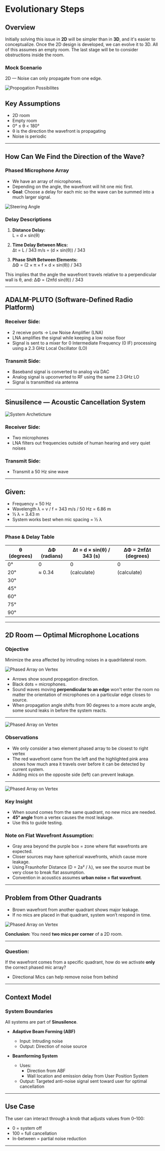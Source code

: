 # Evolutionary Steps

## Overview
Initially solving this issue in **2D** will be simpler than in **3D**, and it's easier to conceptualize. Once the 2D design is developed, we can evolve it to 3D. All of this assumes an empty room. The last stage will be to consider obstructions inside the room.

### Mock Scenario
2D — Noise can only propagate from one edge.

![Propogation Possibilites](./images/2-1-propogation-possibilites.png)

## Key Assumptions
- 2D room
- Empty room
- 0° ≤ θ < 180°
- θ is the direction the wavefront is propagating
- Noise is periodic

---

## How Can We Find the Direction of the Wave?

### Phased Microphone Array
- We have an array of microphones.
- Depending on the angle, the wavefront will hit one mic first.
- **Goal**: Choose a delay for each mic so the wave can be summed into a much larger signal.

![Steering Angle](./images/understanding-steering-angle.png)


### Delay Descriptions

1. **Distance Delay:**  
   L = d × sin(θ)

2. **Time Delay Between Mics:**  
   Δt = L / 343 m/s = (d × sin(θ)) / 343

3. **Phase Shift Between Elements:**  
   ΔΦ = (2 × π × f × d × sin(θ)) / 343

This implies that the angle the wavefront travels relative to a perpendicular wall is θ, and:
ΔΦ = (2πfd sin(θ)) / 343

---

## ADALM-PLUTO (Software-Defined Radio Platform)

### Receiver Side:
- 2 receive ports → Low Noise Amplifier (LNA)
- LNA amplifies the signal while keeping a low noise floor
- Signal is sent to a mixer for 0 Intermediate Frequency (0 IF) processing using a 2.3 GHz Local Oscillator (LO)

### Transmit Side:
- Baseband signal is converted to analog via DAC
- Analog signal is upconverted to RF using the same 2.3 GHz LO
- Signal is transmitted via antenna

---

## Sinusilence — Acoustic Cancellation System

![System Archeticture](./images/hardware-arch.png)

### Receiver Side:
- Two microphones 
- LNA filters out frequencies outside of human hearing and very quiet noises

### Transmit Side:
- Transmit a 50 Hz sine wave

---

## Given:
- Frequency = 50 Hz  
- Wavelength λ = v / f = 343 m/s / 50 Hz = 6.86 m  
- ½ λ = 3.43 m  
- System works best when mic spacing = ½ λ

---

### Phase & Delay Table

| θ (degrees) | ΔΦ (radians) | Δt = d × sin(θ) / 343 (s) | ΔΦ = 2πfΔt (degrees) |
|-------------|----------------|-----------------------------|------------------------|
| 0°          | 0              | 0                           | 0                      |
| 20°         | ≈ 0.34         | (calculate)                 | (calculate)            |
| 30°         |                |                             |                        |
| 45°         |                |                             |                        |
| 60°         |                |                             |                        |
| 75°         |                |                             |                        |
| 90°         |                |                             |                        |

---

## 2D Room — Optimal Microphone Locations

### Objective
Minimize the area affected by intruding noises in a quadrilateral room.

![Phased Array on Vertex](./images/optimal-mic-positions.png)

- Arrows show sound propagation direction.
- Black dots = microphones.
- Sound waves moving **perpendicular to an edge** won't enter the room no matter the orientation of microphones on a particular edge closes to source.
- When propagation angle shifts from 90 degrees to a more acute angle, some sound leaks in before the system reacts.

---

![Phased Array on Vertex](./images/optimal-mic-positions2.png)

### Observations
- We only consider a two element phased array to be closest to right vertex
- The red wavefront came from the left and the highlighted pink area shows how much area it travels over before it can be detected by current system.
- Adding mics on the opposite side (left) can prevent leakage.

---


![Phased Array on Vertex](./images/optimal-mic-pos3.png)

### Key Insight
- When sound comes from the same quadrant, no new mics are needed.
- **45° angle** from a vertex causes the most leakage.
- Use this to guide testing.

### Note on Flat Wavefront Assumption:
- Gray area beyond the purple box = zone where flat wavefronts are expected.
- Closer sources may have spherical wavefronts, which cause more leakage.
- Using Fraunhofer Distance (D = 2a² / λ), we see the source must be very close to break flat assumption.
- Convention in acoustics assumes **urban noise = flat wavefront**.

---

## Problem from Other Quadrants

- Brown wavefront from another quadrant shows major leakage.
- If no mics are placed in that quadrant, system won’t respond in time.

![Phased Array on Vertex](./images/optimal-mic-pos4.png)


**Conclusion:** You need **two mics per corner** of a 2D room.

---

### Question:
If the wavefront comes from a specific quadrant, how do we activate **only** the correct phased mic array?
- Directional Mics can help remove noise from behind

---

## Context Model

### System Boundaries

All systems are part of **Sinusilence**.

- **Adaptive Beam Forming (ABF)**  
  - Input: Intruding noise  
  - Output: Direction of noise source

- **Beamforming System**  
  - Uses:  
    - Direction from ABF  
    - Wall location and emission delay from User Position System  
  - Output: Targeted anti-noise signal sent toward user for optimal cancellation

---

## Use Case

The user can interact through a knob that adjusts values from 0–100:

- 0 = system off  
- 100 = full cancellation  
- In-between = partial noise reduction

---
